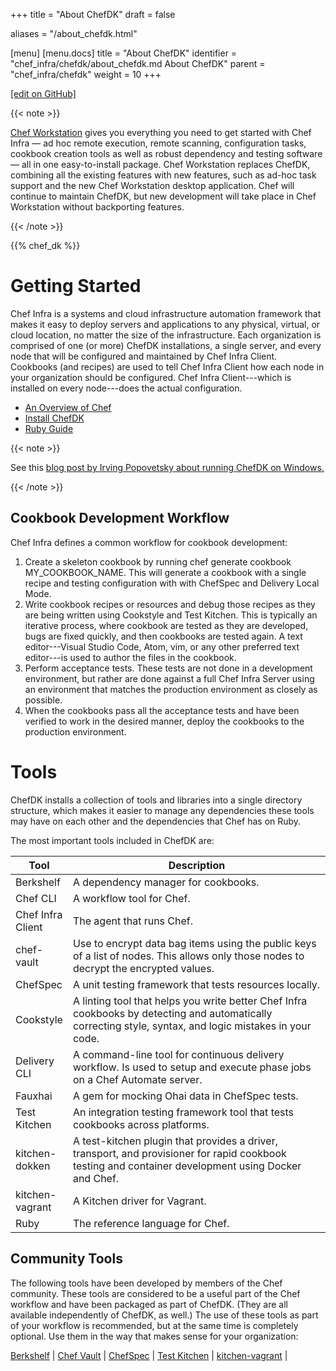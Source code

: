 +++
title = "About ChefDK"
draft = false

aliases = "/about_chefdk.html"

[menu]
  [menu.docs]
    title = "About ChefDK"
    identifier = "chef_infra/chefdk/about_chefdk.md About ChefDK"
    parent = "chef_infra/chefdk"
    weight = 10
+++    

[\[edit on GitHub\]](https://github.com/chef/chef-web-docs/blob/master/content/about_chefdk.md)

{{< note >}}

[Chef Workstation](https://downloads.chef.io/chef-workstation/) gives
you everything you need to get started with Chef Infra — ad hoc remote
execution, remote scanning, configuration tasks, cookbook creation tools
as well as robust dependency and testing software — all in one
easy-to-install package. Chef Workstation replaces ChefDK, combining all
the existing features with new features, such as ad-hoc task support and
the new Chef Workstation desktop application. Chef will continue to
maintain ChefDK, but new development will take place in Chef Workstation
without backporting features.

{{< /note >}}

{{% chef_dk %}}

Getting Started
===============

Chef Infra is a systems and cloud infrastructure automation framework
that makes it easy to deploy servers and applications to any physical,
virtual, or cloud location, no matter the size of the infrastructure.
Each organization is comprised of one (or more) ChefDK installations, a
single server, and every node that will be configured and maintained by
Chef Infra Client. Cookbooks (and recipes) are used to tell Chef Infra
Client how each node in your organization should be configured. Chef
Infra Client---which is installed on every node---does the actual
configuration.

-   [An Overview of Chef](/chef_overview/)
-   [Install ChefDK](/install_dk/)
-   [Ruby Guide](/ruby/)

{{< note >}}

See this [blog post by Irving Popovetsky about running ChefDK on
Windows.](https://www.chef.io/blog/2014/11/04/the-chefdk-on-windows-survival-guide/)

{{< /note >}}

Cookbook Development Workflow
-----------------------------

Chef Infra defines a common workflow for cookbook development:

1.  Create a skeleton cookbook by running <span class="title-ref">chef
    generate cookbook MY_COOKBOOK_NAME</span>. This will generate a
    cookbook with a single recipe and testing configuration with with
    ChefSpec and Delivery Local Mode.
2.  Write cookbook recipes or resources and debug those recipes as they
    are being written using Cookstyle and Test Kitchen. This is
    typically an iterative process, where cookbook are tested as they
    are developed, bugs are fixed quickly, and then cookbooks are tested
    again. A text editor---Visual Studio Code, Atom, vim, or any other
    preferred text editor---is used to author the files in the cookbook.
3.  Perform acceptance tests. These tests are not done in a development
    environment, but rather are done against a full Chef Infra Server
    using an environment that matches the production environment as
    closely as possible.
4.  When the cookbooks pass all the acceptance tests and have been
    verified to work in the desired manner, deploy the cookbooks to the
    production environment.

Tools
=====

ChefDK installs a collection of tools and libraries into a single
directory structure, which makes it easier to manage any dependencies
these tools may have on each other and the dependencies that Chef has on
Ruby.

The most important tools included in ChefDK are:

<table>
<colgroup>
<col style="width: 12%" />
<col style="width: 87%" />
</colgroup>
<thead>
<tr class="header">
<th>Tool</th>
<th>Description</th>
</tr>
</thead>
<tbody>
<tr class="odd">
<td>Berkshelf</td>
<td>A dependency manager for cookbooks.</td>
</tr>
<tr class="even">
<td>Chef CLI</td>
<td>A workflow tool for Chef.</td>
</tr>
<tr class="odd">
<td>Chef Infra Client</td>
<td>The agent that runs Chef.</td>
</tr>
<tr class="even">
<td>chef-vault</td>
<td>Use to encrypt data bag items using the public keys of a list of nodes. This allows only those nodes to decrypt the encrypted values.</td>
</tr>
<tr class="odd">
<td>ChefSpec</td>
<td>A unit testing framework that tests resources locally.</td>
</tr>
<tr class="even">
<td>Cookstyle</td>
<td>A linting tool that helps you write better Chef Infra cookbooks by detecting and automatically correcting style, syntax, and logic mistakes in your code.</td>
</tr>
<tr class="odd">
<td>Delivery CLI</td>
<td>A command-line tool for continuous delivery workflow. Is used to setup and execute phase jobs on a Chef Automate server.</td>
</tr>
<tr class="even">
<td>Fauxhai</td>
<td>A gem for mocking Ohai data in ChefSpec tests.</td>
</tr>
<tr class="odd">
<td>Test Kitchen</td>
<td>An integration testing framework tool that tests cookbooks across platforms.</td>
</tr>
<tr class="even">
<td>kitchen-dokken</td>
<td>A test-kitchen plugin that provides a driver, transport, and provisioner for rapid cookbook testing and container development using Docker and Chef.</td>
</tr>
<tr class="odd">
<td>kitchen-vagrant</td>
<td>A Kitchen driver for Vagrant.</td>
</tr>
<tr class="even">
<td>Ruby</td>
<td>The reference language for Chef.</td>
</tr>
</tbody>
</table>

Community Tools
---------------

The following tools have been developed by members of the Chef
community. These tools are considered to be a useful part of the Chef
workflow and have been packaged as part of ChefDK. (They are all
available independently of ChefDK, as well.) The use of these tools as
part of your workflow is recommended, but at the same time is completely
optional. Use them in the way that makes sense for your organization:

[Berkshelf](/berkshelf/) | [Chef Vault](/chef_vault/) |
[ChefSpec](/chefspec/) | [Test Kitchen](/kitchen/) |
[kitchen-vagrant](/plugin_kitchen_vagrant/) |
